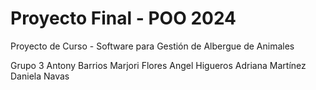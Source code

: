 # Proyecto Final - POO 2024 
Proyecto de Curso - Software para Gestión de Albergue de Animales 

Grupo 3
Antony Barrios
Marjori Flores
Angel Higueros
Adriana Martínez
Daniela Navas
